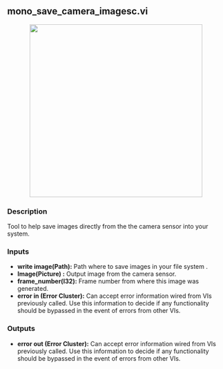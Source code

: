 ## mono_save_camera_imagesc.vi
<p align="center">
<img src="https://github.com/monoDriveIO/documentation/raw/master/WikiPhotos/LV_client/tools/mono__save__camera__imagesc.png" 
width="400"  />
</p>

### Description 
Tool to help save images directly from the the camera sensor into your system.

### Inputs

- **write image(Path):** Path where to save images in your file system .
- **Image(Picture) :** Output image from the camera sensor.
- **frame_number(I32):** Frame number from where this image was generated.
- **error in (Error Cluster):** Can accept error information wired from VIs previously called. Use this information to decide if any functionality should be bypassed in the event of errors from other VIs.

### Outputs
- **error out (Error Cluster):** Can accept error information wired from VIs previously called. Use this information to decide if any functionality should be bypassed in the event of errors from other VIs.
